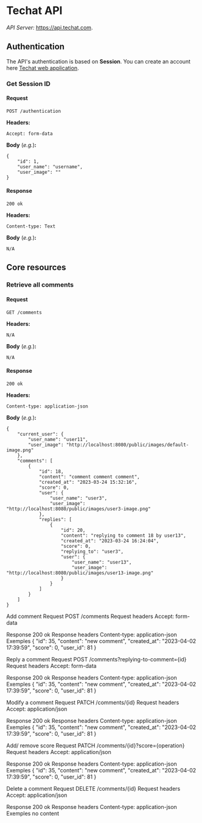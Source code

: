 # Techat API

_API Server:_  https://api.techat.com.

## Authentication

The API's authentication is based on __Session__. You can create an account here [Techat web application](https://github.com/serignebidev/tech-chat-web-application).

### Get Session ID

#### Request

`POST /authentication`

__Headers:__

`Accept: form-data`

__Body__ (_e.g._)__:__

    {
        "id": 1,
        "user_name": "username",
        "user_image": ""
    }

#### Response

`200 ok`

__Headers:__

`Content-type: Text`

__Body__ (_e.g._)__:__

    N/A

## Core resources

### Retrieve all comments

#### Request

`GET /comments`

__Headers:__

`N/A`

__Body__ (_e.g._)__:__

    N/A

#### Response

`200 ok`

__Headers:__

`Content-type: application-json`

__Body__ (_e.g._)__:__

    {
        "current_user": {
            "user_name": "user11",
            "user_image": "http://localhost:8080/public/images/default-image.png"
        },
        "comments": [
            {
                "id": 18,
                "content": "comment comment comment",
                "created_at": "2023-03-24 15:32:16",
                "score": 0,
                "user": {
                    "user_name": "user3",
                    "user_image": "http://localhost:8080/public/images/user3-image.png"
                },
                "replies": [
                    {
                        "id": 20,
                        "content": "replying to comment 18 by user13",
                        "created_at": "2023-03-24 16:24:04",
                        "score": 0,
                        "replying_to": "user3",
                        "user": {
                            "user_name": "user13",
                            "user_image": "http://localhost:8080/public/images/user13-image.png"
                        }
                    }
                ]
            }
        ]
    }

Add comment
Request
POST /comments
Request headers
Accept: form-data

Response
200 ok
Response headers
Content-type: application-json
Exemples
{
"id": 35,
"content": "new comment",
"created_at": "2023-04-02 17:39:59",
"score": 0,
"user_id": 81
}

Reply a comment
Request
POST /comments?replying-to-comment={id}
Request headers
Accept: form-data

Response
200 ok
Response headers
Content-type: application-json
Exemples
{
"id": 35,
"content": "new comment",
"created_at": "2023-04-02 17:39:59",
"score": 0,
"user_id": 81
}

Modify a comment
Request
PATCH /comments/{id}
Request headers
Accept: application/json

Response
200 ok
Response headers
Content-type: application-json
Exemples
{
"id": 35,
"content": "new comment",
"created_at": "2023-04-02 17:39:59",
"score": 0,
"user_id": 81
}

Add/ remove score
Request
PATCH /comments/{id}?score={operation}
Request headers
Accept: application/json

Response
200 ok
Response headers
Content-type: application-json
Exemples
{
"id": 35,
"content": "new comment",
"created_at": "2023-04-02 17:39:59",
"score": 0,
"user_id": 81
}

Delete a comment
Request
DELETE /comments/{id}
Request headers
Accept: application/json

Response
200 ok
Response headers
Content-type: application-json
Exemples
no content
